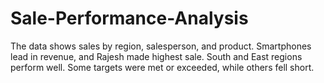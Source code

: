 # Sale-Performance-Analysis
The data shows sales by region, salesperson, and product. Smartphones lead in revenue, and Rajesh made highest sale. South and East regions perform well. Some targets were met or exceeded, while others fell short.

